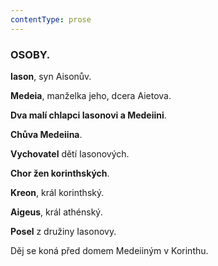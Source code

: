```yaml
---
contentType: prose
---
```


<section>

### OSOBY.

**Iason**, syn Aisonův.  

**Medeia**, manželka jeho, dcera Aietova.

**Dva malí chlapci Iasonovi a Medeiini**.

**Chůva Medeiina**.

**Vychovatel** dětí Iasonových.

**Chor žen korinthských**.

**Kreon**, král korinthský.

**Aigeus**, král athénský.

**Posel** z družiny Iasonovy.

Děj se koná před domem Medeiiným v Korinthu.

</section>
